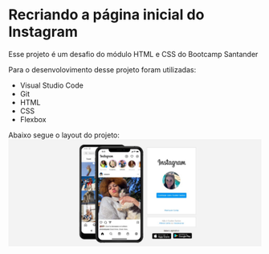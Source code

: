 # Recriando a página inicial do Instagram 

Esse projeto é um desafio do módulo HTML e CSS do Bootcamp Santander 


Para o desenvolovimento desse projeto foram utilizadas:
 - Visual Studio Code
 - Git
 - HTML
 - CSS
 - Flexbox
   
Abaixo segue o layout do projeto:
![alt text](https://github.com/SuelenSSantos/Recriando-a-p-gina-do-Instagram/blob/main/imagens/Print%20projeto.jpeg)


